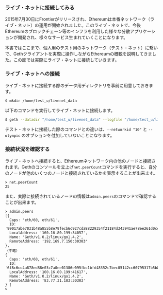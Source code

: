 ### ライブ・ネットに接続してみる

2015年7月30日にFrontierがリリースされ、Ethereumは本番ネットワーク（ライブ・ネット）の運用が開始されました。このライブ・ネットで、今後 Ethereumのブロックチェーン等のインフラを利用した様々な分散アプリケーションが開発され、様々なサービス生まれていくことになります。

本書ではここまで、個人用のテスト用のネットワーク（テスト・ネット）に繋いで、Gethクライアントを実際に操作しながらEthereumの概観を説明してきました。この節では実際にライブ・ネットに接続していきます。

### ライブ・ネットへの接続
ライブ・ネットに接続する際のデータ用ディレクトリを事前に用意しておきます。
```plain
$ mkdir /home/test_u/livenet_data
```
以下のコマンドを実行してライブ・ネットに接続します。
```bash
$ geth --datadir "/home/test_u/livenet_data" --logfile "/home/test_u/livenet_data/geth_01.log" 2>> /home/test_u/livenet_data/e01.log &
```
テスト・ネットに接続した際のコマンドとの違いは、`--networkid "10"` と `--olympic` のオプションを付加していないことになります。

### 接続状況を確認する
ライブ・ネットへ接続すると、Ethereumネットワーク内の他のノードと接続されます。Gethのコンソールを立上げ`net.peerCount`コマンドを実行すると、自分のノードが他のいくつのノードと接続されているかを表示することが出来ます。
```
> net.peerCount
25
```
また、実際に接続されているノードの情報は`admin.peers`のコマンドで確認することが出来ます。
```plain
> admin.peers
[{
  Caps: 'eth/60, eth/61',
  ID: '99017abe7031b48a855b8e79fecb6c927cda88229354f21184d343941ae78ee261d0ccb9f9999f620f96bd729b2cb7c4e8cdf3218d71b016fe531ff439b81dcc',
  LocalAddress: '160.16.80.199:34057',
  Name: 'Geth/v1.0.2/linux/go1.4.2',
  RemoteAddress: '192.169.7.150:30303'
}, 
（中略）
{
  Caps: 'eth/60, eth/61',
  ID: '6f8c6cc4a878ed88e03c7a0ee01386e095fbc1bfd48352c7bec05142cc60795317b5b8c5e9afc9863a414541df4d5b1627a86418177857166171fd45497c75ab',
  LocalAddress: '160.16.80.199:41617',
  Name: 'Geth/v1.0.2/linux/go1.4.2',
  RemoteAddress: '83.77.31.183:30303'
} ]
>
```